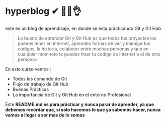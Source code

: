 # hyperblog ✔ 🤷‍♂️👌
este es un blog de aprendizaje, en donde se esta prácticando Git y Git Hub
>Lo bueno de aprender Git y Git Hub es que todos tus proyectos los puedes tener en internet, aprendes formas de ver y manejar tus codigos, la historia, colaborar entre muchas personas y que en cualquier momneto te puedes traer tu codigo de internet o el de otra persona>

En este curso vemos :
* Todos los comando de Git
* Flujo de trabajo de Git Hub
* Buenas Prácticas
* La importancia de Git y Git Hub en el entorno Profesional

Este **README.md es para prácticar y nunca parar de aprender, ya que debemos recordar que, si solo hacemos lo que ya sabemos hacer, nunca vamos a llegar a ser mas de lo somos**